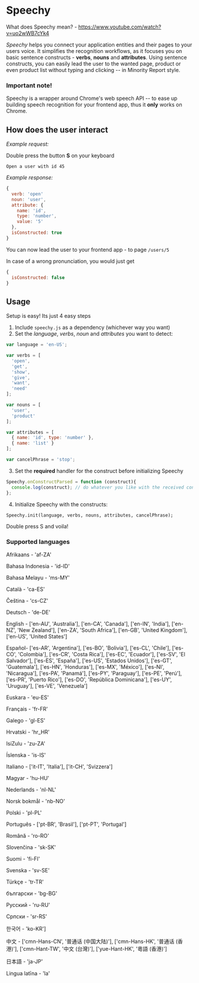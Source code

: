 # Speechy

What does Speechy mean? - https://www.youtube.com/watch?v=uo2wWB7cYk4

_Speechy_ helps you connect your application entities and their pages to your users voice. It simplifies the recognition workflows, as it focuses you on basic sentence constructs - **verbs**, **nouns** and **attributes**. Using sentence constructs, you can easily lead the user to the wanted page, product or even product list without typing and clicking -- in Minority Report style.

### Important note!

Speechy is a wrapper around Chrome's web speech API -- to ease up building speech recognition for your frontend app, thus it **only** works on Chrome.

## How does the user interact

_Example request:_

Double press the button **S** on your keyboard

`Open a user with id 45`

_Example response:_ 

```javascript
{ 
  verb: 'open'
  noun: 'user',
  attribute: {
    name: 'id',
    type: 'number',
    value: '5'
  },
  isConstructed: true
}
```

You can now lead the user to your frontend app - to page `/users/5`

In case of a wrong pronunciation, you would just get
```javascript
{ 
  isConstructed: false
}
```

## Usage

Setup is easy! Its just 4 easy steps

1. Include `speechy.js` as a dependency (whichever way you want)
2. Set the *language*, *verbs*, *noun* and *attributes* you want to detect:

```javascript
var language = 'en-US';

var verbs = [
  'open',
  'get',
  'show',
  'give',
  'want',
  'need'
];

var nouns = [
  'user',
  'product'
];

var attributes = [
  { name: 'id', type: 'number' },
  { name: 'list' }
];

var cancelPhrase = 'stop';
```

3. Set the **required** handler for the construct before initializing Speechy

```javascript
Speechy.onConstructParsed = function (construct){
  console.log(construct); // do whatever you like with the received construct
};
```

4. Initialize Speechy with the constructs:

`Speechy.init(language, verbs, nouns, attributes, cancelPhrase);`

Double press S and voila!


### Supported languages

Afrikaans - 'af-ZA'

Bahasa Indonesia - 'id-ID'

Bahasa Melayu - 'ms-MY'

Català - 'ca-ES'

Čeština - 'cs-CZ'

Deutsch - 'de-DE'

English - ['en-AU', 'Australia'],
          ['en-CA', 'Canada'],
          ['en-IN', 'India'],
          ['en-NZ', 'New Zealand'],
          ['en-ZA', 'South Africa'],
          ['en-GB', 'United Kingdom'],
          ['en-US', 'United States']
          
Español-  ['es-AR', 'Argentina'],
          ['es-BO', 'Bolivia'],
          ['es-CL', 'Chile'],
          ['es-CO', 'Colombia'],
          ['es-CR', 'Costa Rica'],
          ['es-EC', 'Ecuador'],
          ['es-SV', 'El Salvador'],
          ['es-ES', 'España'],
          ['es-US', 'Estados Unidos'],
          ['es-GT', 'Guatemala'],
          ['es-HN', 'Honduras'],
          ['es-MX', 'México'],
          ['es-NI', 'Nicaragua'],
          ['es-PA', 'Panamá'],
          ['es-PY', 'Paraguay'],
          ['es-PE', 'Perú'],
          ['es-PR', 'Puerto Rico'],
          ['es-DO', 'República Dominicana'],
          ['es-UY', 'Uruguay'],
          ['es-VE', 'Venezuela']
          
Euskara - 'eu-ES'

Français - 'fr-FR'

Galego - 'gl-ES'

Hrvatski - 'hr_HR'

IsiZulu - 'zu-ZA'

Íslenska - 'is-IS'

Italiano - ['it-IT', 'Italia'],
           ['it-CH', 'Svizzera']
           
Magyar - 'hu-HU'

Nederlands - 'nl-NL'

Norsk bokmål - 'nb-NO'

Polski - 'pl-PL'

Português - ['pt-BR', 'Brasil'],
            ['pt-PT', 'Portugal']
            
Română - 'ro-RO'

Slovenčina - 'sk-SK'

Suomi - 'fi-FI'

Svenska - 'sv-SE'

Türkçe - 'tr-TR'

български - 'bg-BG'

Pусский - 'ru-RU'

Српски - 'sr-RS'

한국어 - 'ko-KR']

中文 - ['cmn-Hans-CN', '普通话 (中国大陆)'],
       ['cmn-Hans-HK', '普通话 (香港)'],
       ['cmn-Hant-TW', '中文 (台灣)'],
       ['yue-Hant-HK', '粵語 (香港)']
       
日本語 - 'ja-JP'

Lingua latīna - 'la'